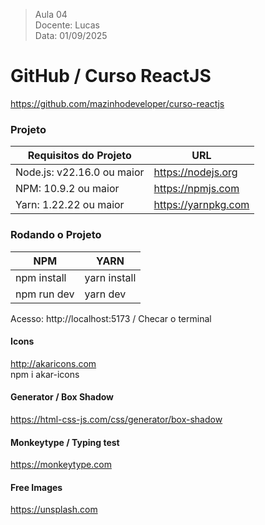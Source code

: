 > Aula 04   
> Docente: Lucas    
> Data: 01/09/2025   


# GitHub / Curso ReactJS 
https://github.com/mazinhodeveloper/curso-reactjs 


### Projeto 
| Requisitos do Projeto      | URL                    |  
|--------------------------- | ---------------------- |
| Node.js: v22.16.0 ou maior | https://nodejs.org     |   
| NPM: 10.9.2 ou maior       | https://npmjs.com      | 
| Yarn: 1.22.22 ou maior     | https://yarnpkg.com    | 


### Rodando o Projeto 
| NPM                   | YARN                  |  
|---------------------- |---------------------- |  
| npm install           | yarn install          |   
| npm run dev           | yarn dev              |    
    
Acesso: http://localhost:5173 / Checar o terminal   


#### Icons 
http://akaricons.com       
npm i akar-icons         


#### Generator / Box Shadow 
https://html-css-js.com/css/generator/box-shadow     


#### Monkeytype / Typing test 
https://monkeytype.com 


#### Free Images 
https://unsplash.com 
